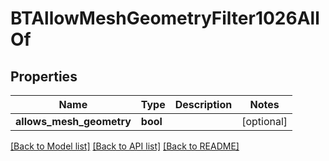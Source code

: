 # BTAllowMeshGeometryFilter1026AllOf

## Properties
Name | Type | Description | Notes
------------ | ------------- | ------------- | -------------
**allows_mesh_geometry** | **bool** |  | [optional] 

[[Back to Model list]](../README.md#documentation-for-models) [[Back to API list]](../README.md#documentation-for-api-endpoints) [[Back to README]](../README.md)


